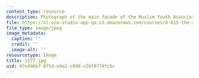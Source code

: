 ```yaml
---
content_type: resource
description: Photograph of the main facade of the Muslim Youth Association Center.
file: https://ol-ocw-studio-app-qa.s3.amazonaws.com/courses/4-615-the-architecture-of-cairo-spring-2002/07e496b70f5de9e2c098c2bf8774fc5c_1177.jpg
file_type: image/jpeg
image_metadata:
  caption: ''
  credit: ''
  image-alt: ''
resourcetype: Image
title: 1177.jpg
uid: 07e496b7-0f5d-e9e2-c098-c2bf8774fc5c
---
```

